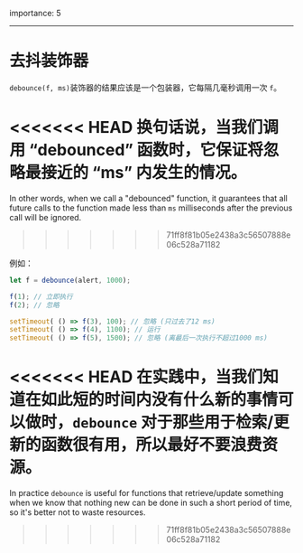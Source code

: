importance: 5

---

# 去抖装饰器

`debounce(f, ms)`装饰器的结果应该是一个包装器，它每隔几毫秒调用一次 `f`。

<<<<<<< HEAD
换句话说，当我们调用 “debounced” 函数时，它保证将忽略最接近的 “ms” 内发生的情况。
=======
In other words, when we call a "debounced" function, it guarantees that all future calls to the function made less than `ms` milliseconds after the previous call will be ignored.
>>>>>>> 71ff8f81b05e2438a3c56507888e06c528a71182

例如：

```js no-beautify
let f = debounce(alert, 1000);

f(1); // 立即执行
f(2); // 忽略

setTimeout( () => f(3), 100); // 忽略 (只过去了12 ms)
setTimeout( () => f(4), 1100); // 运行
setTimeout( () => f(5), 1500); // 忽略 (离最后一次执行不超过1000 ms)
```

<<<<<<< HEAD
在实践中，当我们知道在如此短的时间内没有什么新的事情可以做时，`debounce` 对于那些用于检索/更新的函数很有用，所以最好不要浪费资源。
=======
In practice `debounce` is useful for functions that retrieve/update something when we know that nothing new can be done in such a short period of time, so it's better not to waste resources.
>>>>>>> 71ff8f81b05e2438a3c56507888e06c528a71182
